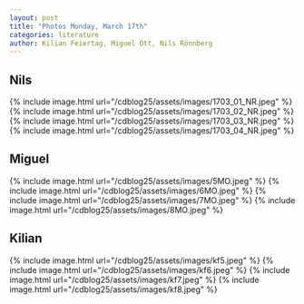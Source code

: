 ```yaml
---
layout: post
title: "Photos Monday, March 17th"
categories: literature
author: Kilian Feiertag, Miguel Ott, Nils Rönnberg
---
```


## Nils
{% include image.html url="/cdblog25/assets/images/1703_01_NR.jpeg" %}
{% include image.html url="/cdblog25/assets/images/1703_02_NR.jpeg" %}
{% include image.html url="/cdblog25/assets/images/1703_03_NR.jpeg" %}
{% include image.html url="/cdblog25/assets/images/1703_04_NR.jpeg" %}

## Miguel
{% include image.html url="/cdblog25/assets/images/5MO.jpeg" %}
{% include image.html url="/cdblog25/assets/images/6MO.jpeg" %}
{% include image.html url="/cdblog25/assets/images/7MO.jpeg" %}
{% include image.html url="/cdblog25/assets/images/8MO.jpeg" %}

## Kilian
{% include image.html url="/cdblog25/assets/images/kf5.jpeg" %}
{% include image.html url="/cdblog25/assets/images/kf6.jpeg" %}
{% include image.html url="/cdblog25/assets/images/kf7.jpeg" %}
{% include image.html url="/cdblog25/assets/images/kf8.jpeg" %}